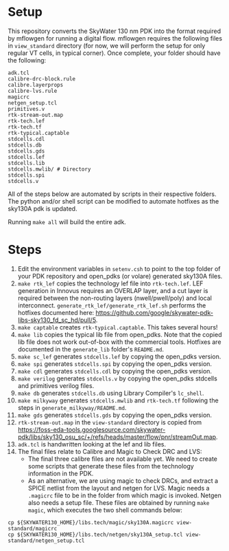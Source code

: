# Setup

This repository converts the SkyWater 130 nm PDK into the format required by mflowgen for running a digital flow. mflowgen requires the following files in `view_standard` directory (for now, we will perform the setup for only regular VT cells, in typical corner). Once complete, your folder should have the following:
```
adk.tcl
calibre-drc-block.rule
calibre.layerprops
calibre-lvs.rule
magicrc
netgen_setup.tcl
primitives.v
rtk-stream-out.map
rtk-tech.lef
rtk-tech.tf
rtk-typical.captable
stdcells.cdl
stdcells.db
stdcells.gds
stdcells.lef
stdcells.lib
stdcells.mwlib/ # Directory
stdcells.spi
stdcells.v
```

All of the steps below are automated by scripts in their respective folders. The python and/or shell script can be modified to automate hotfixes as the sky130A pdk is updated.

Running `make all` will build the entire adk.

# Steps
1. Edit the environment variables in `setenv.csh` to point to the top folder of your PDK repository and open_pdks (or volare) generated sky130A files.
2. `make rtk_lef` copies the technology lef file into `rtk-tech.lef`. LEF generation in Innovus requires an OVERLAP layer, and a cut layer is required between the non-routing layers (nwell/pwell/poly) and local interconnect. `generate_rtk_lef/generate_rtk_lef.sh` performs the hotfixes documented here: https://github.com/google/skywater-pdk-libs-sky130_fd_sc_hd/pull/5.
3. `make captable` creates `rtk-typical.captable`. This takes several hours!
4. `make lib` copies the typical lib file from open_pdks. Note that the copied lib file does not work out-of-box with the commercial tools. Hotfixes are documented in the `generate_lib` folder's `README.md`.
5. `make sc_lef` generates `stdcells.lef` by copying the open_pdks version.
6. `make spi` generates `stdcells.spi` by copying the open_pdks version.
7. `make cdl` generates `stdcells.cdl` by copying the open_pdks version.
8. `make verilog` generates `stdcells.v` by copying the open_pdks stdcells and primitives verilog files.
9. `make db` generates `stdcells.db` using Library Compiler's `lc_shell`.
10. `make milkyway` generates `stdcells.mwlib` and `rtk-tech.tf` following the steps in `generate_milkyway/README.md`.
11. `make gds` generates `stdcells.gds` by copying the open_pdks version.
12. `rtk-stream-out.map` in the `view-standard` directory is copied from https://foss-eda-tools.googlesource.com/skywater-pdk/libs/sky130_osu_sc/+/refs/heads/master/flow/pnr/streamOut.map.
13. `adk.tcl` is handwritten looking at the lef and lib files.
14. The final files relate to Calibre and Magic to Check DRC and LVS:
    - The final three calibre files are not available yet. We need to create some scripts that generate these files from the technology information in the PDK. 
    - As an alternative, we are using magic to check DRCs, and extract a SPICE netlist from the layout and netgen for LVS. Magic needs a `.magicrc` file to be in the folder from which magic is invoked. Netgen also needs a setup file. These files are obtained by running `make magic`, which executes the two shell commands below:
```
cp ${SKYWATER130_HOME}/libs.tech/magic/sky130A.magicrc view-standard/magicrc
cp ${SKYWATER130_HOME}/libs.tech/netgen/sky130A_setup.tcl view-standard/netgen_setup.tcl
```
